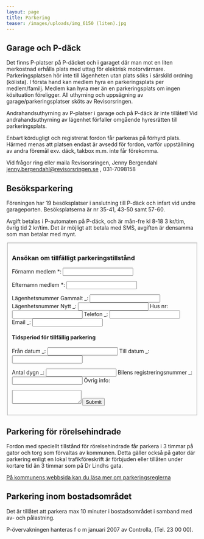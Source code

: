 ```yaml
---
layout: page
title: Parkering
teaser: /images/uploads/img_6150 (liten).jpg
---
```

## Garage och P-däck

Det finns P-platser på P-däcket och i garaget där man mot en liten merkostnad erhålla plats med uttag för elektrisk motorvärmare. Parkeringsplatsen hör inte till lägenheten utan plats söks i särskild ordning (kölista).  I första hand kan medlem hyra en parkeringsplats per medlem/familj. Medlem kan hyra mer än en parkeringsplats om ingen kösituation föreligger. All uthyrning och uppsägning av garage/parkeringsplatser sköts av Revisorsringen.  

Andrahandsuthyrning av P-platser i garage och på P-däck är inte tillåtet! Vid andrahandsuthyrning av lägenhet förfaller omgående hyresrätten till parkeringsplats.

Enbart kördugligt och registrerat fordon får parkeras på förhyrd plats. Härmed menas att platsen endast är avsedd för fordon, varför uppställning av andra föremål exv. däck, takbox m.m. inte får förekomma.

Vid frågor ring eller maila Revisorsringen, Jenny Bergendahl jenny.bergendahl@revisorsringen.se , 031-7098158

## Besöksparkering

Föreningen har 19 besöksplatser i anslutning till P-däck och infart vid undre garageporten. Besöksplatserna är nr 35-41, 43-50 samt 57-60.

Avgift betalas i P-automaten på P-däck, och är mån-fre kl 8-18 3 kr/tim, övrig tid 2 kr/tim. Det är möjligt att betala med SMS, avgiften är densamma som man betalar med mynt.

<fieldset>
<h3>Ansökan om tillfälligt parkeringstillstånd</h3>

<form data-netlify="true" data-netlify-honeypot="bot-field" id="parkeringstillstånd">
<label>Förnamn medlem *:</label>
<input type="text" name="fornamn">

<label for="efternamn">Efternamn medlem *:</label>
<input type="text" id="efternamn">

<label for="lagenhetsnummer">Lägenhetsnummer Gammalt _:</label>
<input type="text" id="lagenhetsnummer">
<label for="lagenhetsnummer_nytt">Lägenhetsnummer Nytt _:</label>
<input type="text" id="lagenhetsnummer_nytt">
<label for="husnr">Hus nr:</label>
<input type="text" id="husnr">
<label for="telefon">Telefon _:</label>
<input type="text" id="telefon">
<label for="epost">Email _:</label>
<input type="text" id="epost">

<h4>Tidsperiod för tillfällig parkering</h4>

<label for="fran">Från datum _:</label>
<input type="text" id="fran">
<label for="till">Till datum _:</label>
<input type="text" id="till">

<label for="antal_dygn">Antal dygn _:</label>
<input type="text" id="antal_dygn">
<label for="regnr">Bilens registreringsnummer _:</label>
<input type="text" id="regnr">
<label for="ovrigt">Övrig info:</label>
<textarea id="ovrigt">

</textarea>
<input type="submit" id="Skicka in">
</form>
</fieldset>

## Parkering för rörelsehindrade

Fordon med speciellt tillstånd för rörelsehindrade får parkera i 3 timmar på gator och torg som förvaltas av kommunen. Detta gäller också på gator där parkering enligt en lokal trafikföreskrift är förbjuden eller tillåten under kortare tid än 3 timmar som på Dr Lindhs gata.

[På kommunens webbsida kan du läsa mer om parkeringsreglerna](https://goteborg.se/wps/portal/start/parkeringstillstand-och-parkeringsplatser/parkeringstillstand/parkeringstillstand-for-rorelsehindrade/regler-for-att-parkera/!ut/p/z1/jY_LDoIwEEW_hm1nShVbd7AxEhKjCYLdGJAKjVCbipr49T42ajTG2U1yzp25ICEHaYqTrote703R3vaVDNYpxTmPaIgzuhzhNBY8oTzyuWCQPQB8mxCjhR8xxMnMB_mP_wOQH_GvhyAGqcuOnDcdQSKY4GyIQcAwGNGBuL8fmpLxGqRTW-WUI0d3a9X0vR176GHlWm2qhhyUh7ZwO-W0qYlt7De12R96yJ8K2C7NL4nKrtKcsu0!/dz/d5/L2dBISEvZ0FBIS9nQSEh/)

## Parkering inom bostadsområdet

Det är tillåtet att parkera max 10 minuter i bostadsområdet i samband med av- och pålastning.

P-övervakningen hanteras f o m januari 2007 av Controlla, (Tel. 23 00 00).
